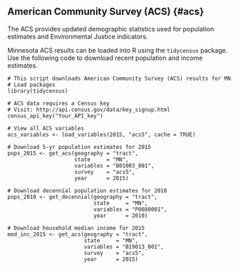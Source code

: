 
## American Community Survey (ACS) {#acs}
The ACS provides updated demographic statistics used for population estimates and Environmental Justice indicators.  


Minnesota ACS results can be loaded into R using the `tidycensus` package. 
Use the following code to download recent population and income estimates.
```{r, eval = F}
# This script downloads American Community Survey (ACS) results for MN
# Load packages
library(tidycensus)

# ACS data requires a Census key
# Visit: http://api.census.gov/data/key_signup.html
census_api_key("Your_API_key")

# View all ACS variables
acs_variables <- load_variables(2015, "acs5", cache = TRUE)

# Download 5-yr population estimates for 2015
pops_2015 <- get_acs(geography = "tract", 
                     state     = "MN", 
                     variables = "B01003_001", 
                     survey    = "acs5", 
                     year      = 2015)

# Download decennial population estimates for 2010
pops_2010 <- get_decennial(geography = "tract", 
                           state     = "MN", 
                           variables = "P0080001", 
                           year      = 2010)

# Download household median income for 2015
med_inc_2015 <- get_acs(geography = "tract", 
                        state     = "MN", 
                        variables = "B19013_001", 
                        survey    = "acs5", 
                        year      = 2015)
```

